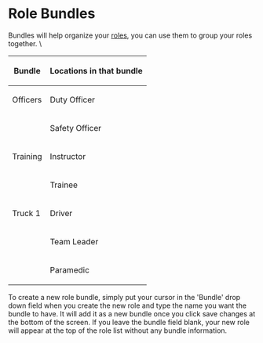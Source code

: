 # Role Bundles

Bundles will help organize your [roles](../../personnel-and-training/roles/), you can use them to group your roles together. \


| <p><strong>Bundle</strong><br></p> | <p><strong> Locations in that bundle</strong><br></p> |
| ---------------------------------- | ----------------------------------------------------- |
| <p> Officers<br></p>               | <p> Duty Officer<br></p>                              |
|                                    | <p> Safety Officer<br></p>                            |
| <p> Training<br></p>               | <p> Instructor<br></p>                                |
|                                    | <p> Trainee<br></p>                                   |
| <p> Truck 1<br></p>                | <p> Driver<br></p>                                    |
|                                    | <p> Team Leader<br></p>                               |
|                                    | <p> Paramedic<br></p>                                 |

To create a new role bundle, simply put your cursor in the 'Bundle' drop down field when you create the new role and type the name you want the bundle to have. It will add it as a new bundle once you click save changes at the bottom of the screen. If you leave the bundle field blank, your new role will appear at the top of the role list without any bundle information. 
